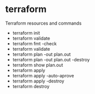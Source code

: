 # terraform
Terraform resources and commands
- terraform init
- terraform validate
- terraform fmt -check
- terraform validate
- terraform plan -out plan.out
- terraform plan -out plan.out -destroy
- terraform show plan.out
- terraform apply
- terraform apply -auto-aprove
- terraform apply -destroy
- terraform destroy